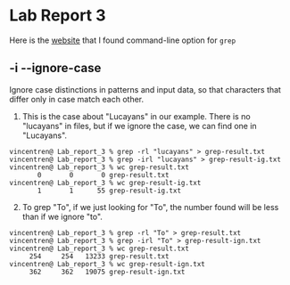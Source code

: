 # Lab Report 3
Here is the [website](https://man7.org/linux/man-pages/man1/grep.1.html) that I found command-line option for `grep`
## -i --ignore-case
Ignore case distinctions in patterns and input data, so that characters that differ only in case match each other.
1. This is the case about "Lucayans" in our example. There is no "lucayans" in files, but if we ignore the case, we can find one in "Lucayans".
```
vincentren@ Lab_report_3 % grep -rl "lucayans" > grep-result.txt
vincentren@ Lab_report_3 % grep -irl "lucayans" > grep-result-ig.txt
vincentren@ Lab_report_3 % wc grep-result.txt 
       0       0       0 grep-result.txt
vincentren@ Lab_report_3 % wc grep-result-ig.txt 
       1       1      55 grep-result-ig.txt
```

2. To grep "To", if we just looking for "To", the number found will be less than if we ignore "to".
```
vincentren@ Lab_report_3 % grep -rl "To" > grep-result.txt
vincentren@ Lab_report_3 % grep -irl "To" > grep-result-ign.txt
vincentren@ Lab_report_3 % wc grep-result.txt 
     254     254   13233 grep-result.txt
vincentren@ Lab_report_3 % wc grep-result-ign.txt 
     362     362   19075 grep-result-ign.txt
```

